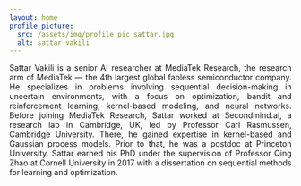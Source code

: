 ```yaml
---
layout: home
profile_picture:
  src: /assets/img/profile_pic_sattar.jpg
  alt: sattar vakili
---
```


<p align="justify">
Sattar Vakili is a senior AI researcher at MediaTek Research, the research arm of MediaTek — the 4th largest global fabless semiconductor company. He specializes in problems involving sequential decision-making in uncertain environments, with a focus on optimization, bandit and reinforcement learning, kernel-based modeling, and neural networks. Before joining MediaTek Research, Sattar worked at Secondmind.ai, a research lab in Cambridge, UK, led by Professor Carl Rasmussen, Cambridge University. There, he gained expertise in kernel-based and Gaussian process models. Prior to that, he was a postdoc at Princeton University. Sattar earned his PhD under the supervision of Professor Qing Zhao at Cornell University in 2017 with a dissertation on sequential methods for learning and optimization.

</p>
 



